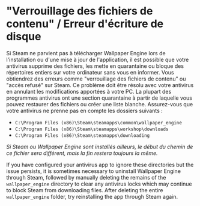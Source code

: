 # "Verrouillage des fichiers de contenu" / Erreur d'écriture de disque

Si Steam ne parvient pas à télécharger Wallpaper Engine lors de l'installation ou d'une mise à jour de l'application, il est possible que votre antivirus supprime des fichiers, les mette en quarantaine ou bloque des répertoires entiers sur votre ordinateur sans vous en informer. Vous obtiendrez des erreurs comme "verrouillage des fichiers de contenu" ou "accès refusé" sur Steam. Ce problème doit être résolu avec votre antivirus en annulant les modifications apportées à votre PC. La plupart des programmes antivirus ont une section quarantaine à partir de laquelle vous pouvez restaurer des fichiers ou créer une liste blanche. Assurez-vous que votre antivirus ne prenne pas en compte les dossiers suivants :

* `C:\Program Files (x86)\Steam\steamapps\common\wallpaper_engine`
* `C:\Program Files (x86)\Steam\steamapps\workshop\downloads`
* `C:\Program Files (x86)\Steam\steamapps\downloading`

*Si Steam ou Wallpaper Engine sont installés ailleurs, le début du chemin de ce fichier sera différent, mais la fin restera toujours la même.*

If you have configured your antivirus app to ignore these directories but the issue persists, it is sometimes necessary to uninstall Wallpaper Engine through Steam, followed by manually deleting the remains of the `wallpaper_engine` directory to clear any antivirus locks which may continue to block Steam from downloading files. After deleting the entire `wallpaper_engine` folder, try reinstalling the app through Steam again.